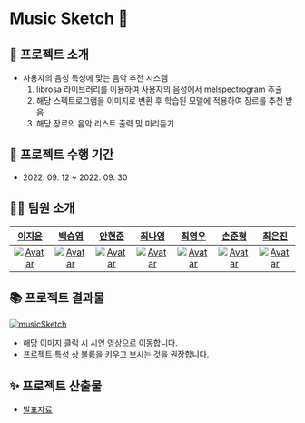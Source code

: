 # Music Sketch 🎵

## 📌 프로젝트 소개

- 사용자의 음성 특성에 맞는 음악 추천 시스템
  1. librosa 라이브러리를 이용하여 사용자의 음성에서 melspectrogram 추출
  2. 해당 스펙트로그램을 이미지로 변환 후 학습된 모델에 적용하여 장르를 추천 받음
  3. 해당 장르의 음악 리스트 출력 및 미리듣기

## 📅 프로젝트 수행 기간

- 2022\. 09. 12 ~ 2022. 09. 30

## 🧑‍🚀 팀원 소개

|                             [이지윤](https://github.com/LI-JiYoon)                              |                              [백승엽](https://github.com/aromadsh)                              |                             [안현준](https://github.com/Hyunjaa)                              |                             [최나영](https://github.com/cny689)                              |                             [최영우](https://github.com/chlgks2)                              |                             [손준형](https://github.com/SonJunHyung)                              |                            [최은진](https://github.com/carrtt1)                              
| :-------------------------------------------------------------------------------------------: | :-------------------------------------------------------------------------------------------: | :----------------------------------------------------------------------------------------------: | :------------------------------------------------------------------------------------------: | :---------------------------------------------------------------------------------------------: | :-----------------------------------------------------------------------------------------------: | :-----------------------------------------------------------------------------------------------: |
| [![Avatar](https://avatars.githubusercontent.com/u/84116288?v=4)](https://github.com/LI-JiYoon) | [![Avatar](https://avatars.githubusercontent.com/u/87790607?v=4)](https://github.com/aromadsh) | [![Avatar](https://avatars.githubusercontent.com/u/110949465?v=4)](https://github.com/Hyunjaa) | [![Avatar](https://avatars.githubusercontent.com/u/44282529?v=4)](https://github.com/cny689) | [![Avatar](https://avatars.githubusercontent.com/u/113495338?v=4)](https://github.com/chlgks2) | [![Avatar](https://avatars.githubusercontent.com/u/109019081?v=4)](https://github.com/SonJunHyung) | [![Avatar](https://avatars.githubusercontent.com/u/101858177?v=4)](https://github.com/carrtt1) |


## 📚 프로젝트 결과물
[![musicSketch](https://avatars.githubusercontent.com/u/114728467?s=200&v=4)](https://player.vimeo.com/video/755500386?h=7f682bbba8&amp;title=0&amp;byline=0&amp;portrait=0&amp;speed=0&amp;badge=0&amp;autopause=0&amp;player_id=0&amp;app_id=58479")
* 해당 이미지 클릭 시 시연 영상으로 이동합니다.
* 프로젝트 특성 상 볼륨을 키우고 보시는 것을 권장합니다.

## ✨ 프로젝트 산출물

- [발표자료](https://github.com/MusicSketch/Overview)

